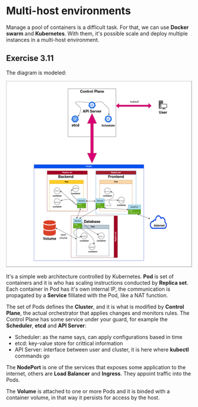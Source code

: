 # Multi-host environments

Manage a pool of containers is a difficult task. For that, we can use **Docker swarm** and **Kubernetes**. With them, it's possible scale and deploy multiple instances in a multi-host environment.

## Exercise 3.11
The diagram is modeled:

![Kubernetes diagram](K8s-diagram.png)

It's a simple web architecture controlled by Kubernetes. **Pod** is set of containers and it is who has scaling instructions conducted by **Replica set**. Each container in Pod has it's own internal IP, the communication is propagated by a **Service** filliated with the Pod, like a NAT function.

The set of Pods defines the **Cluster**, and it is what is modified by **Control Plane**, the actual orchestrator that applies changes and monitors rules. The Control Plane has some service under your guard, for example the **Scheduler**, **etcd** and **API Server**:
- Scheduler: as the name says, can apply configurations based in time
- etcd: key-value store for crittical information
- API Server: interface between user and cluster, it is here where **kubectl** commands go

The **NodePort** is one of the services that exposes some application to the internet, others are **Load Balancer** and **Ingress**. They appoint traffic into the Pods.

The **Volume** is attached to one or more Pods and it is binded with a container volume, in that way it persists for access by the host.